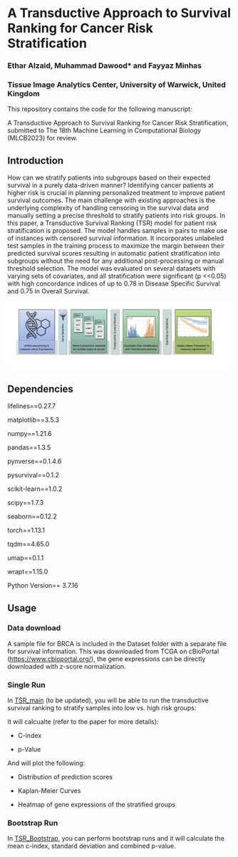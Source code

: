 # A Transductive Approach to Survival Ranking for Cancer Risk Stratification
### Ethar Alzaid, Muhammad Dawood* and Fayyaz Minhas
### Tissue Image Analytics Center, University of Warwick, United Kingdom

This repository contains the code for the following manuscript:

A Transductive Approach to Survival Ranking for Cancer Risk Stratification, submitted to The 18th Machine Learning in Computational Biology (MLCB2023) for review.

## Introduction
How can we stratify patients into subgroups based on their expected survival in a purely data-driven manner? Identifying cancer patients at higher risk is crucial in planning personalized treatment to improve patient survival outcomes. The main challenge with existing approaches is the underlying complexity of handling censoring in the survival data and manually setting a precise threshold to stratify patients into risk groups. In this paper, a Transductive Survival Ranking (TSR) model for patient risk stratification is proposed. The model handles samples in pairs to make use of instances with censored survival information. It incorporates unlabeled test samples in the training process to maximize the margin between their predicted survival scores resulting in automatic patient stratification into subgroups without the need for any additional post-processing or manual threshold selection. The model was evaluated on several datasets with varying sets of covariates, and all stratification were significant (p <<0.05) with high concordance indices of up to 0.78 in Disease Specific Survival and 0.75 in Overall Survival.

<img src="concept1.png" alt="Concept Diagram"/>

## Dependencies

lifelines==0.27.7 

matplotlib==3.5.3

numpy==1.21.6

pandas==1.3.5

pynverse==0.1.4.6

pysurvival==0.1.2

scikit-learn==1.0.2

scipy==1.7.3

seaborn==0.12.2

torch==1.13.1

tqdm==4.65.0

umap==0.1.1

wrapt==1.15.0

Python Version== 3.7.16

## Usage
### Data download
A sample file for BRCA is included in the Dataset folder with a separate file for survival information.
This was downloaded from TCGA on cBioPortal (https://www.cbioportal.org/), the gene expressions can be directly downloaded with z-score normalization.

### Single Run
In [TSR_main](TSR_main.py) (to be updated), you will be able to run the transductive survival ranking to stratify samples into low vs. high risk groups:

It will calcualte (refer to the paper for more details):

- C-index

- p-Value

And will plot the following:

- Distribution of prediction scores

- Kaplan-Meier Curves

- Heatmap of gene expressions of the stratified groups

### Bootstrap Run
In [TSR_Bootstrap](TSR_BootstrapRun.py), you can perform bootstrap runs and it will calculate the mean c-index, standard deviation and combined p-value.




